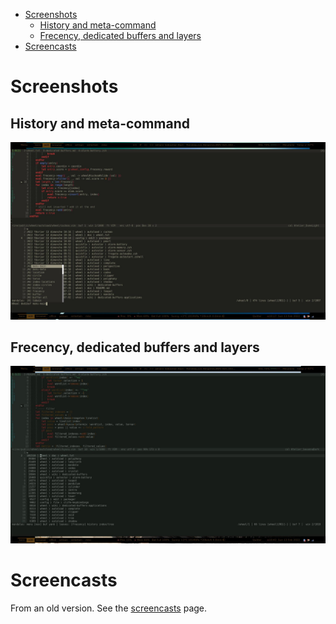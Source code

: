 <!-- vim: set filetype=markdown: -->

<!-- vim-markdown-toc GFM -->

+ [Screenshots](#screenshots)
	* [History and meta-command](#history-and-meta-command)
	* [Frecency, dedicated buffers and layers](#frecency-dedicated-buffers-and-layers)
+ [Screencasts](#screencasts)

<!-- vim-markdown-toc -->

# Screenshots

## History and meta-command

![History & :Wheel command completion](screenshot/history-meta-command.jpg)

## Frecency, dedicated buffers and layers

![Frecency, dedicated buffers and layers](screenshot/mandalas-and-leaves.jpg)

# Screencasts

From an old version. See the [screencasts](screencasts) page.
